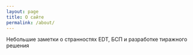 ```yaml
---
layout: page
title: О сайте
permalink: /about/
---
```


Небольшие заметки о странностях EDT, БСП и разработке тиражного решения
